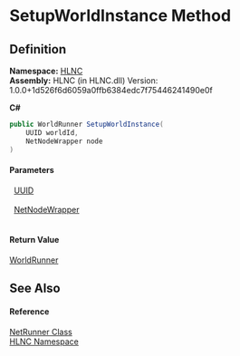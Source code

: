 # SetupWorldInstance Method




## Definition
**Namespace:** <a href="N_HLNC">HLNC</a>  
**Assembly:** HLNC (in HLNC.dll) Version: 1.0.0+1d526f6d6059a0ffb6384edc7f75446241490e0f

**C#**
``` C#
public WorldRunner SetupWorldInstance(
	UUID worldId,
	NetNodeWrapper node
)
```



#### Parameters
<dl><dt>  <a href="T_HLNC_UUID">UUID</a></dt><dd> </dd><dt>  <a href="T_HLNC_NetNodeWrapper">NetNodeWrapper</a></dt><dd> </dd></dl>

#### Return Value
<a href="T_HLNC_WorldRunner">WorldRunner</a>

## See Also


#### Reference
<a href="T_HLNC_NetRunner">NetRunner Class</a>  
<a href="N_HLNC">HLNC Namespace</a>  
